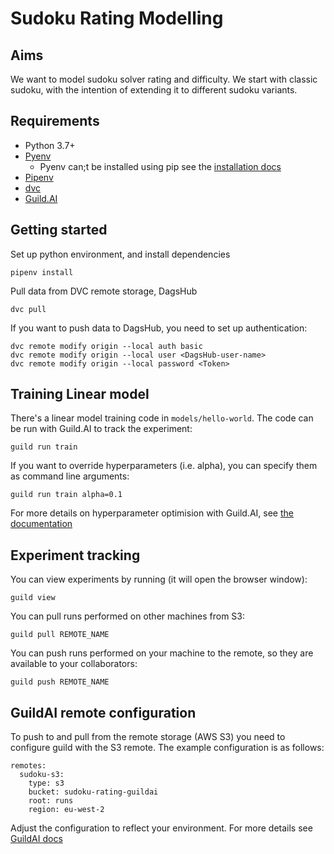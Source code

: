 # Sudoku Rating Modelling

## Aims
We want to model sudoku solver rating and difficulty. We start with classic sudoku, with the intention of extending it to different sudoku variants.

## Requirements
* Python 3.7+
* [Pyenv](https://github.com/pyenv)
  * Pyenv can;t be installed using pip see the [installation docs](https://github.com/pyenv/pyenv#installation)
* [Pipenv](https://pypi.org/project/pipenv/)
* [dvc](https://dvc.org/doc/install/)
* [Guild.AI](https://my.guild.ai/t/get-started-with-guild-ai/35)

## Getting started
Set up python environment, and install dependencies
```
pipenv install
```

Pull data from DVC remote storage, DagsHub
```
dvc pull
```

If you want to push data to DagsHub, you need to set up authentication:
```
dvc remote modify origin --local auth basic
dvc remote modify origin --local user <DagsHub-user-name>
dvc remote modify origin --local password <Token>
```

## Training Linear model
There's a linear model training code in `models/hello-world`. The code can be run with Guild.AI to track the experiment:
```
guild run train
```

If you want to override hyperparameters (i.e. alpha), you can specify them as command line arguments:
```
guild run train alpha=0.1
```

For more details on hyperparameter optimision with Guild.AI, see [the documentation](https://my.guild.ai/t/get-started-optimize-a-model/41)

## Experiment tracking
You can view experiments by running (it will open the browser window):
```
guild view
```

You can pull runs performed on other machines from S3:
```
guild pull REMOTE_NAME
```

You can push runs performed on your machine to the remote, so they are available to your collaborators:
```
guild push REMOTE_NAME
```

## GuildAI remote configuration
To push to and pull from the remote storage (AWS S3) you need to configure guild with the S3 remote. The example configuration is as follows:
```
remotes:
  sudoku-s3:
    type: s3
    bucket: sudoku-rating-guildai
    root: runs
    region: eu-west-2
```

Adjust the configuration to reflect your environment. For more details see [GuildAI docs](https://my.guild.ai/t/remotes/171)